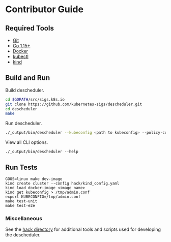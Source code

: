 # Contributor Guide

## Required Tools

- [Git](https://git-scm.com/downloads)
- [Go 1.15+](https://golang.org/dl/)
- [Docker](https://docs.docker.com/install/)
- [kubectl](https://kubernetes.io/docs/tasks/tools/install-kubectl)
- [kind](https://kind.sigs.k8s.io/)

## Build and Run

Build descheduler.
```sh
cd $GOPATH/src/sigs.k8s.io
git clone https://github.com/kubernetes-sigs/descheduler.git
cd descheduler
make
```

Run descheduler.
```sh
./_output/bin/descheduler --kubeconfig <path to kubeconfig> --policy-config-file <path-to-policy-file> --v 1
```

View all CLI options.
```
./_output/bin/descheduler --help
```

## Run Tests
```
GOOS=linux make dev-image
kind create cluster --config hack/kind_config.yaml
kind load docker-image <image name>
kind get kubeconfig > /tmp/admin.conf
export KUBECONFIG=/tmp/admin.conf
make test-unit
make test-e2e
```

### Miscellaneous
See the [hack directory](https://github.com/kubernetes-sigs/descheduler/tree/master/hack) for additional tools and scripts used for developing the descheduler.
